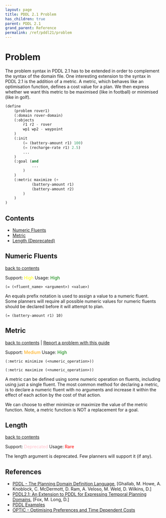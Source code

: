 ```yaml
---
layout: page
title: PDDL 2.1 Problem
has_children: true
parent: PDDL 2.1
grand_parent: Reference
permalink: /ref/pddl21/problem
---
```

# Problem

The problem syntax in PDDL 2.1 has to be extended in order to complement the syntax of the domain file. One interesting extension to the syntax in PDDL 2.1 is the addition of a metric. A metric, which behaves like an optimisation function, defines a cost value for a plan. We then express whether we want this metric to be maximised (like in football) or minimised (like in golf).

```cl
(define
    (problem rover1)
    (:domain rover-domain)
    (:objects
        r1 r2 - rover
        wp1 wp2 - waypoint
    )
    (:init
        (= (battery-amount r1) 100)
        (= (recharge-rate r1) 2.5)
        ...
    )
    (:goal (and
            ...
        )
    )
    (:metric maximize (+
            (battery-amount r1)
            (battery-amount r2)
        )
    )
)
```

## Contents

- [Numeric Fluents](#numeric-fluents)
- [Metric](#metric)
- [Length (Deprecated)](#length)

## Numeric Fluents

[back to contents](#contents)

Support: <span style="color:yellow">High</span>
Usage: <span style="color:green">High</span>

`(= (<fluent_name> <argument>) <value>)`

An equals prefix notation is used to assign a value to a numeric fluent. Some planners will require all possible numeric values for numeric fluents should be declared before it will attempt to plan.

`(= (battery-amount r1) 10)`

## Metric

[back to contents](#contents) | [Report a problem with this guide](https://github.com/nergmada/pddl-reference/issues/new/choose)

Support: <span style="color:orange">Medium</span>
Usage: <span style="color:green">High</span>

`(:metric minimize (<numeric_operation>))`

`(:metric maximize (<numeric_operation>))`

A metric can be defined using some numeric operation on fluents, including using just a single fluent. The most common method for declaring a metric, is to declare a numeric fluent with no arguments and increase it within the effect of each action by the cost of that action.

We can choose to either minimize or maximize the value of the metric function. Note, a metric function is NOT a replacement for a goal.

## Length

[back to contents](#contents)

Support: <span style="color:pink">Deprecated</span>
Usage: <span style="color:red">Rare</span>

The length argument is deprecated. Few planners will support it (if any).

## References

- [PDDL - The Planning Domain Definition Language](http://www.cs.cmu.edu/~mmv/planning/readings/98aips-PDDL.pdf), [Ghallab, M. Howe, A. Knoblock, C. McDermott, D. Ram, A. Veloso, M. Weld, D. Wilkins, D.]
- [PDDL2.1: An Extension to PDDL for Expressing Temporal Planning Domains](https://jair.org/index.php/jair/article/view/10352/24759), [Fox, M. Long, D.]
- [PDDL Examples](https://github.com/yarox/pddl-examples)
- [OPTIC - Optimising Preferences and Time Dependent Costs](https://nms.kcl.ac.uk/planning/software/optic.html)